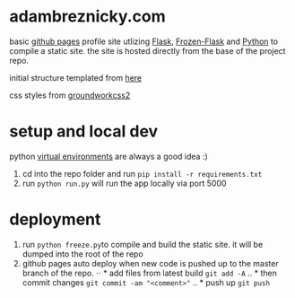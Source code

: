 # adambreznicky.com

basic [github pages](https://pages.github.com/) profile site utlizing [Flask](http://flask.pocoo.org/), [Frozen-Flask](http://pythonhosted.org/Frozen-Flask/)
and [Python](https://www.python.org/) to compile a static site. the site is hosted
directly from the base of the project repo.

initial structure templated from [here](http://stevenloria.com/hosting-static-flask-sites-for-free-on-github-pages/)

css styles from [groundworkcss2](https://groundworkcss.github.io/)

# setup and local dev

python [virtual environments](http://python-guide-pt-br.readthedocs.io/en/latest/dev/virtualenvs/) are always a good idea :)

1. cd into the repo folder and run `pip install -r requirements.txt`
1. run `python run.py` will run the app locally via port 5000

# deployment

1. run `python freeze.py`to compile and build the static site. it will be dumped
into the root of the repo
1. github pages auto deploy when new code is pushed up to the master branch of the repo.
⋅⋅ * add files from latest build `git add -A`
.. * then commit changes `git commit -am "<comment>"`
.. * push up `git push`

